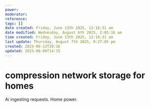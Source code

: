 ```yaml
---
power: 
moderator: 
reference: 
tags: []
date created: Friday, June 13th 2025, 12:16:31 am
date modified: Wednesday, August 6th 2025, 2:05:16 am
time created: Friday, June 13th 2025, 12:16:31 am
last update: Thursday, August 7th 2025, 9:27:05 pm
created: 2025-06-12T20:16
updated: 2025-08-06T14:15
---
```

# compression network storage for homes
Ai ingesting requests.  Home power.